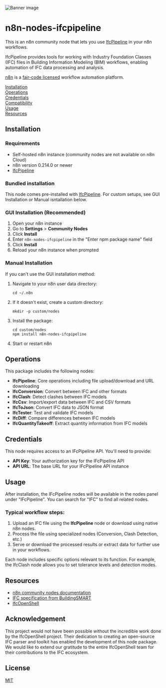 ![Banner image](https://user-images.githubusercontent.com/10284570/173569848-c624317f-42b1-45a6-ab09-f0ea3c247648.png)

# n8n-nodes-ifcpipeline

This is an n8n community node that lets you use [IfcPipeline](https://github.com/jonatanjacobsson/ifcpipeline) in your n8n workflows.

IfcPipeline provides tools for working with Industry Foundation Classes (IFC) files in Building Information Modeling (BIM) workflows, enabling automation of IFC data processing and analysis.

[n8n](https://n8n.io/) is a [fair-code licensed](https://docs.n8n.io/reference/license/) workflow automation platform.

[Installation](#installation)  
[Operations](#operations)  
[Credentials](#credentials)  
[Compatibility](#compatibility)  
[Usage](#usage)  
[Resources](#resources)  

## Installation

### Requirements
- Self-hosted n8n instance (community nodes are not available on n8n Cloud)
- n8n version 0.214.0 or newer
- [IfcPipeline](https://github.com/jonatanjacobsson/ifcpipeline)

### Bundled installation
This node comes pre-installed with [IfcPipeline](https://github.com/jonatanjacobsson/ifcpipeline).
For custom setups, see GUI Installation or Manual isntallation below.

### GUI Installation (Recommended)

1. Open your n8n instance
2. Go to **Settings** > **Community Nodes**
3. Click **Install**
4. Enter `n8n-nodes-ifcpipeline` in the "Enter npm package name" field
5. Click **Install**
6. Reload your n8n instance when prompted

### Manual Installation

If you can't use the GUI installation method:

1. Navigate to your n8n user data directory:
   ```
   cd ~/.n8n
   ```

2. If it doesn't exist, create a custom directory:
   ```
   mkdir -p custom/nodes
   ```

3. Install the package:
   ```
   cd custom/nodes
   npm install n8n-nodes-ifcpipeline
   ```

4. Start or restart n8n

## Operations

This package includes the following nodes:

- **IfcPipeline**: Core operations including file upload/download and URL downloading
- **IfcConversion**: Convert between IFC and other formats
- **IfcClash**: Detect clashes between IFC models
- **IfcCsv**: Import/export data between IFC and CSV formats
- **IfcToJson**: Convert IFC data to JSON format
- **IfcTester**: Test and validate IFC models
- **IfcDiff**: Compare differences between IFC models
- **IfcQuantityTakeoff**: Extract quantity information from IFC models

## Credentials

This node requires access to an IFcPipeline API. You'll need to provide:

- **API Key**: Your authorization key for the IFcPipeline API
- **API URL**: The base URL for your IFcPipeline API instance

## Usage

After installation, the IFcPipeline nodes will be available in the nodes panel under "IFcPipeline". You can search for "IFC" to find all related nodes.

### Typical workflow steps:

1. Upload an IFC file using the **IfcPipeline** node or download using native n8n nodes.
2. Process the file using specialized nodes (Conversion, Clash Detection, etc.)
3. Serve or download the processed results or extract data for further use in your workflows.

Each node includes specific options relevant to its function. For example, the IfcClash node allows you to set tolerance levels and detection modes.

## Resources

* [n8n community nodes documentation](https://docs.n8n.io/integrations/community-nodes/)
* [IFC specification from BuildingSMART](https://technical.buildingsmart.org/standards/ifc)
* [IfcOpenShell](https://ifcopenshell.org/)

## Acknowledgement
This project would not have been possible without the incredible work done by the IfcOpenShell project. Their dedication to creating an open-source IFC parser and toolkit has enabled the development of this node package. We would like to extend our gratitude to the entire IfcOpenShell team for their contributions to the IFC ecosystem.

## License

[MIT](LICENSE.md)
